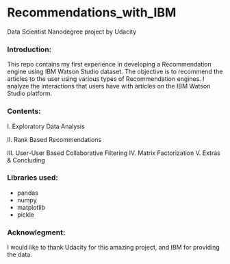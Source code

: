 # Recommendations_with_IBM
Data Scientist Nanodegree project by Udacity 


### Introduction:
This repo contains my first experience in developing a Recommendation engine using IBM Watson Studio dataset.
The objective is to recommend the articles to the user using various types of Recommendation engines. I analyze the interactions that users have with articles on the IBM Watson Studio platform.

### Contents:
I. Exploratory Data Analysis

II. Rank Based Recommendations

III. User-User Based Collaborative Filtering
IV. Matrix Factorization
V. Extras & Concluding

### Libraries used:
* pandas
* numpy
* matplotlib
* pickle

### Acknowlegment:
I would like to thank Udacity for this amazing project, and IBM for providing the data.
